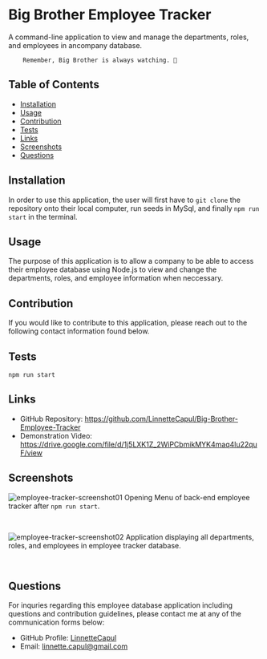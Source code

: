 # Big Brother Employee Tracker

A command-line application to view and manage the departments, roles, and employees in ancompany database.

        Remember, Big Brother is always watching. 👀

## Table of Contents

- [Installation](#installation)
- [Usage](#usage)
- [Contribution](#contribution)
- [Tests](#tests)
- [Links](#links)
- [Screenshots](#screenshots)
- [Questions](#questions)

## Installation

In order to use this application, the user will first have to `git clone` the repository onto their local computer, run seeds in MySql, and finally `npm run start` in the terminal.

## Usage

The purpose of this application is to allow a company to be able to access their employee database using Node.js to view and change the departments, roles, and employee information when neccessary.

## Contribution

If you would like to contribute to this application, please reach out to the following contact information found below.

## Tests

`npm run start`

## Links

- GitHub Repository: https://github.com/LinnetteCapul/Big-Brother-Employee-Tracker
- Demonstration Video: https://drive.google.com/file/d/1j5LXK1Z_2WiPCbmikMYK4maq4lu22quF/view

## Screenshots

![employee-tracker-screenshot01](https://raw.githubusercontent.com/LinnetteCapul/Big-Brother-Employee-Tracker/main/assets/images/employee-tracker-screenshot01.JPG)
Opening Menu of back-end employee tracker after `npm run start`.

<br>

![employee-tracker-screenshot02](https://raw.githubusercontent.com/LinnetteCapul/Big-Brother-Employee-Tracker/main/assets/images/employee-tracker-screenshot02.JPG)
Application displaying all departments, roles, and employees in employee tracker database.

<br>

## Questions

For inquries regarding this employee database application including questions and contribution guidelines, please contact me at any of the communication forms below:

- GitHub Profile: [LinnetteCapul](https://github.com/LinnetteCapul)
- Email: linnette.capul@gmail.com

